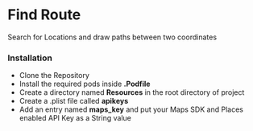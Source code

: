 # Find Route

Search for Locations and draw paths between two coordinates

### Installation

- Clone the Repository
- Install the required pods inside **.Podfile**
- Create a directory named **Resources** in the root directory of project
- Create a .plist file called **apikeys**
- Add an entry named **maps_key** and put your Maps SDK and Places enabled API Key as a String value
